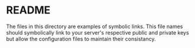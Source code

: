 # README

The files in this directory are examples of symbolic links.  This file names should 
symbolically link to your server's respective public and private keys but allow the 
configuration files to maintain their consistancy.
